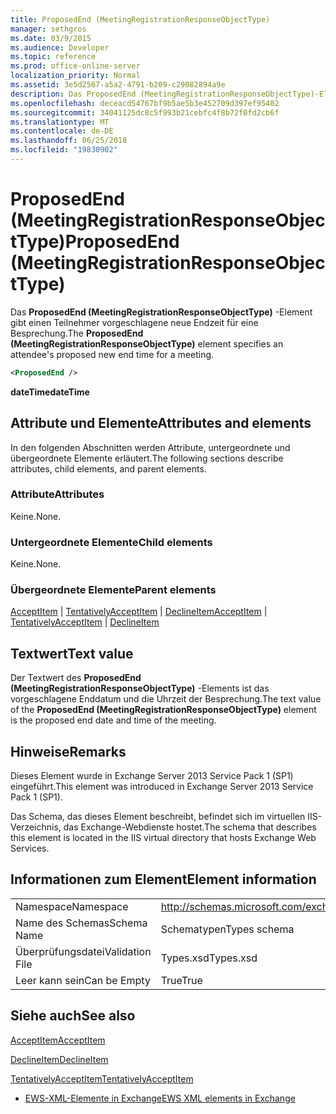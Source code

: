 ```yaml
---
title: ProposedEnd (MeetingRegistrationResponseObjectType)
manager: sethgros
ms.date: 03/9/2015
ms.audience: Developer
ms.topic: reference
ms.prod: office-online-server
localization_priority: Normal
ms.assetid: 3e5d2567-a5a2-4791-b209-c29082894a9e
description: Das ProposedEnd (MeetingRegistrationResponseObjectType)-Element gibt einen Teilnehmer vorgeschlagene neue Endzeit für eine Besprechung.
ms.openlocfilehash: deceacd54767bf9b5ae5b3e452709d397ef95402
ms.sourcegitcommit: 34041125dc8c5f993b21cebfc4f8b72f0fd2cb6f
ms.translationtype: MT
ms.contentlocale: de-DE
ms.lasthandoff: 06/25/2018
ms.locfileid: "19830902"
---
```

# <a name="proposedend-meetingregistrationresponseobjecttype"></a><span data-ttu-id="60418-103">ProposedEnd (MeetingRegistrationResponseObjectType)</span><span class="sxs-lookup"><span data-stu-id="60418-103">ProposedEnd (MeetingRegistrationResponseObjectType)</span></span>

<span data-ttu-id="60418-104">Das **ProposedEnd (MeetingRegistrationResponseObjectType)** -Element gibt einen Teilnehmer vorgeschlagene neue Endzeit für eine Besprechung.</span><span class="sxs-lookup"><span data-stu-id="60418-104">The **ProposedEnd (MeetingRegistrationResponseObjectType)** element specifies an attendee's proposed new end time for a meeting.</span></span> 
  
```XML
<ProposedEnd />
```

 <span data-ttu-id="60418-105">**dateTime**</span><span class="sxs-lookup"><span data-stu-id="60418-105">**dateTime**</span></span>
## <a name="attributes-and-elements"></a><span data-ttu-id="60418-106">Attribute und Elemente</span><span class="sxs-lookup"><span data-stu-id="60418-106">Attributes and elements</span></span>

<span data-ttu-id="60418-107">In den folgenden Abschnitten werden Attribute, untergeordnete und übergeordnete Elemente erläutert.</span><span class="sxs-lookup"><span data-stu-id="60418-107">The following sections describe attributes, child elements, and parent elements.</span></span>
  
### <a name="attributes"></a><span data-ttu-id="60418-108">Attribute</span><span class="sxs-lookup"><span data-stu-id="60418-108">Attributes</span></span>

<span data-ttu-id="60418-109">Keine.</span><span class="sxs-lookup"><span data-stu-id="60418-109">None.</span></span>
  
### <a name="child-elements"></a><span data-ttu-id="60418-110">Untergeordnete Elemente</span><span class="sxs-lookup"><span data-stu-id="60418-110">Child elements</span></span>

<span data-ttu-id="60418-111">Keine.</span><span class="sxs-lookup"><span data-stu-id="60418-111">None.</span></span>
  
### <a name="parent-elements"></a><span data-ttu-id="60418-112">Übergeordnete Elemente</span><span class="sxs-lookup"><span data-stu-id="60418-112">Parent elements</span></span>

<span data-ttu-id="60418-113">[AcceptItem](acceptitem.md) | [TentativelyAcceptItem](tentativelyacceptitem.md) | [DeclineItem](declineitem.md)</span><span class="sxs-lookup"><span data-stu-id="60418-113">[AcceptItem](acceptitem.md) | [TentativelyAcceptItem](tentativelyacceptitem.md) | [DeclineItem](declineitem.md)</span></span>
  
## <a name="text-value"></a><span data-ttu-id="60418-114">Textwert</span><span class="sxs-lookup"><span data-stu-id="60418-114">Text value</span></span>

<span data-ttu-id="60418-115">Der Textwert des **ProposedEnd (MeetingRegistrationResponseObjectType)** -Elements ist das vorgeschlagene Enddatum und die Uhrzeit der Besprechung.</span><span class="sxs-lookup"><span data-stu-id="60418-115">The text value of the **ProposedEnd (MeetingRegistrationResponseObjectType)** element is the proposed end date and time of the meeting.</span></span> 
  
## <a name="remarks"></a><span data-ttu-id="60418-116">Hinweise</span><span class="sxs-lookup"><span data-stu-id="60418-116">Remarks</span></span>

<span data-ttu-id="60418-117">Dieses Element wurde in Exchange Server 2013 Service Pack 1 (SP1) eingeführt.</span><span class="sxs-lookup"><span data-stu-id="60418-117">This element was introduced in Exchange Server 2013 Service Pack 1 (SP1).</span></span>
  
<span data-ttu-id="60418-118">Das Schema, das dieses Element beschreibt, befindet sich im virtuellen IIS-Verzeichnis, das Exchange-Webdienste hostet.</span><span class="sxs-lookup"><span data-stu-id="60418-118">The schema that describes this element is located in the IIS virtual directory that hosts Exchange Web Services.</span></span>
  
## <a name="element-information"></a><span data-ttu-id="60418-119">Informationen zum Element</span><span class="sxs-lookup"><span data-stu-id="60418-119">Element information</span></span>

|||
|:-----|:-----|
|<span data-ttu-id="60418-120">Namespace</span><span class="sxs-lookup"><span data-stu-id="60418-120">Namespace</span></span>  <br/> |http://schemas.microsoft.com/exchange/services/2006/types  <br/> |
|<span data-ttu-id="60418-121">Name des Schemas</span><span class="sxs-lookup"><span data-stu-id="60418-121">Schema Name</span></span>  <br/> |<span data-ttu-id="60418-122">Schematypen</span><span class="sxs-lookup"><span data-stu-id="60418-122">Types schema</span></span>  <br/> |
|<span data-ttu-id="60418-123">Überprüfungsdatei</span><span class="sxs-lookup"><span data-stu-id="60418-123">Validation File</span></span>  <br/> |<span data-ttu-id="60418-124">Types.xsd</span><span class="sxs-lookup"><span data-stu-id="60418-124">Types.xsd</span></span>  <br/> |
|<span data-ttu-id="60418-125">Leer kann sein</span><span class="sxs-lookup"><span data-stu-id="60418-125">Can be Empty</span></span>  <br/> |<span data-ttu-id="60418-126">True</span><span class="sxs-lookup"><span data-stu-id="60418-126">True</span></span>  <br/> |
   
## <a name="see-also"></a><span data-ttu-id="60418-127">Siehe auch</span><span class="sxs-lookup"><span data-stu-id="60418-127">See also</span></span>



[<span data-ttu-id="60418-128">AcceptItem</span><span class="sxs-lookup"><span data-stu-id="60418-128">AcceptItem</span></span>](acceptitem.md)
  
[<span data-ttu-id="60418-129">DeclineItem</span><span class="sxs-lookup"><span data-stu-id="60418-129">DeclineItem</span></span>](declineitem.md)
  
[<span data-ttu-id="60418-130">TentativelyAcceptItem</span><span class="sxs-lookup"><span data-stu-id="60418-130">TentativelyAcceptItem</span></span>](tentativelyacceptitem.md)


- [<span data-ttu-id="60418-131">EWS-XML-Elemente in Exchange</span><span class="sxs-lookup"><span data-stu-id="60418-131">EWS XML elements in Exchange</span></span>](ews-xml-elements-in-exchange.md)


